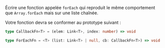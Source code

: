 Écrire une fonction appelée `forEach` qui reproduit le même comportement que `Array.forEach` mais sur une liste chaînée.

Votre fonction devra se conformer au prototype suivant :

```typescript
type CallbackFn<T> = (elem: Link<T>, index: number) => void

type ForEachFn = <T> (list: Link<T> | null, cb: CallbackFn<T>) => void
```